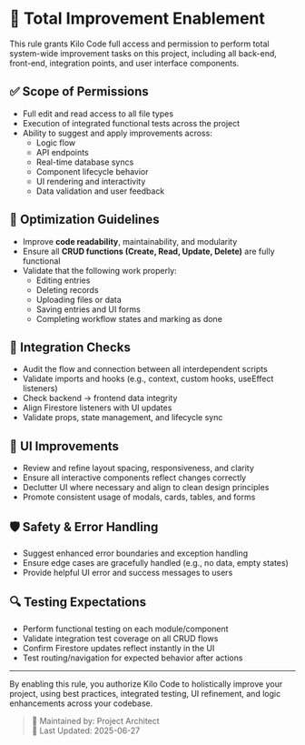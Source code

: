 # 🔧 Total Improvement Enablement

This rule grants Kilo Code full access and permission to perform total system-wide improvement tasks on this project, including all back-end, front-end, integration points, and user interface components.

## ✅ Scope of Permissions

- Full edit and read access to all file types
- Execution of integrated functional tests across the project
- Ability to suggest and apply improvements across:
  - Logic flow
  - API endpoints
  - Real-time database syncs
  - Component lifecycle behavior
  - UI rendering and interactivity
  - Data validation and user feedback

## 🧠 Optimization Guidelines

- Improve **code readability**, maintainability, and modularity
- Ensure all **CRUD functions (Create, Read, Update, Delete)** are fully functional
- Validate that the following work properly:
  - Editing entries
  - Deleting records
  - Uploading files or data
  - Saving entries and UI forms
  - Completing workflow states and marking as done

## 🔄 Integration Checks

- Audit the flow and connection between all interdependent scripts
- Validate imports and hooks (e.g., context, custom hooks, useEffect listeners)
- Check backend → frontend data integrity
- Align Firestore listeners with UI updates
- Validate props, state management, and lifecycle sync

## 🎨 UI Improvements

- Review and refine layout spacing, responsiveness, and clarity
- Ensure all interactive components reflect changes correctly
- Declutter UI where necessary and align to clean design principles
- Promote consistent usage of modals, cards, tables, and forms

## 🛡️ Safety & Error Handling

- Suggest enhanced error boundaries and exception handling
- Ensure edge cases are gracefully handled (e.g., no data, empty states)
- Provide helpful UI error and success messages to users

## 🔍 Testing Expectations

- Perform functional testing on each module/component
- Validate integration test coverage on all CRUD flows
- Confirm Firestore updates reflect instantly in the UI
- Test routing/navigation for expected behavior after actions

---

By enabling this rule, you authorize Kilo Code to holistically improve your project, using best practices, integrated testing, UI refinement, and logic enhancements across your codebase.

> 📝 Maintained by: Project Architect  
> 📅 Last Updated: 2025-06-27  

